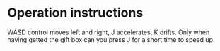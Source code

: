 # Operation instructions 
WASD control moves left and right, J accelerates, K drifts.
Only when having getted the gift box can you press J for a short time to speed up
